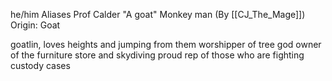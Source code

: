 he/him
Aliases
 Prof
 Calder
 "A goat"
 Monkey man (By [[CJ_The_Mage]])
Origin: Goat

goatlin, loves heights and jumping from them
worshipper of tree god
owner of the furniture store and skydiving
proud rep of those who are fighting custody cases
